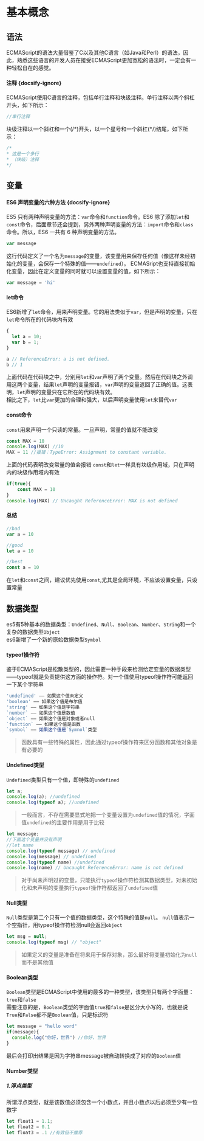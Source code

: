 # 基本概念

## 语法
ECMAScript的语法大量借鉴了C以及其他C语言（如Java和Perl）的语法，因此，熟悉这些语言的开发人员在接受ECMAScript更加宽松的语法时，一定会有一种轻松自在的感觉。
#### 注释 {docsify-ignore}
ECMAScript使用C语言的注释，包括单行注释和块级注释。单行注释以两个斜杠开头，如下所示：
```js
//单行注释
``` 
块级注释以一个斜杠和一个(/\*)开头，以一个星号和一个斜杠(\*/)结尾，如下所示：
```js
/*
* 这是一个多行
* （块级）注释
*/
```
## 变量
#### ES6 声明变量的六种方法 {docsify-ignore}
ES5 只有两种声明变量的方法：`var`命令和`function`命令。ES6 除了添加`let`和`const`命令，后面章节还会提到，另外两种声明变量的方法：`import`命令和`class`命令。所以，ES6 一共有 6 种声明变量的方法。
```js
var message
```
这行代码定义了一个名为`message`的变量，该变量用来保存任何值（像这样未经初始化的变量，会保存一个特殊的值——`undefined`）。
ECMASript也支持直接初始化变量，因此在定义变量的同时就可以设置变量的值，如下所示：
```js
var message = 'hi'
```
#### let命令
ES6新增了`let`命令，用来声明变量。它的用法类似于`var`，但是声明的变量，只在`let`命令所在的代码块内有效
```js
{
  let a = 10;
  var b = 1;
}

a // ReferenceError: a is not defined.
b // 1
```
上面代码在代码块之中，分别用`let`和`var`声明了两个变量。然后在代码块之外调用这两个变量，结果`let`声明的变量报错，`var`声明的变量返回了正确的值。这表明，`let`声明的变量只在它所在的代码块有效。  
相比之下，`let`比`var`更加的合理和强大，以后声明变量使用`let`来替代`var`

#### const命令
`const`用来声明一个只读的常量。一旦声明，常量的值就不能改变
```js
const MAX = 10
console.log(MAX) //10
MAX = 11 //报错：TypeError: Assignment to constant variable.
```
上面的代码表明改变常量的值会报错
`const`和`let`一样具有块级作用域，只在声明内的块级作用域内有效
```js
if(true){
    const MAX = 10
}
console.log(MAX) // Uncaught ReferenceError: MAX is not defined
```
#### 总结
```js
//bad
var a = 10

//good
let a = 10

//best
const a = 10
```
在`let`和`const`之间，建议优先使用`const`,尤其是全局环境，不应该设置变量，只设置常量
## 数据类型
es5有5种基本的数据类型：`Undefined`、`Null`、`Boolean`、`Number`、`String`和一个复杂的数据类型`Object`  
es6新增了一个新的原始数据类型`Symbol`
#### typeof操作符
鉴于ECMAScript是松散类型的，因此需要一种手段来检测给定变量的数据类型——typeof就是负责提供这方面的操作符。对一个值使用typeof操作符可能返回一下某个字符串
```js
'undefined' —— 如果这个值未定义
'boolean' —— 如果这个值是布尔值
'string' —— 如果这个值是字符串
`number` —— 如果这个值是数值
`object` —— 如果这个值是对象或者null
`function` —— 如果这个值是函数
`symbol` —— 如果这个值是`Symnol`类型
```
> 函数具有一些特殊的属性，因此通过typeof操作符来区分函数和其他对象是有必要的
#### Undefined类型
`Undefined`类型只有一个值，即特殊的`undefined`
```js
let a;
console.log(a); //undefined
console.log(typeof a); //undefined
```
>一般而言，不存在需要显式地把一个变量设置为`undefined`值的情况，字面值`undefined`的主要作用是用于比较  

```js
let message; 
//下面这个变量并没有声明 
//let name 
console.log(typeof message) // undefined
console.log(message) // undefined
console.log(typeof name) //undefined
console.log(name) // Uncaught ReferenceError: name is not defined
```
>对于尚未声明过的变量，只能执行`typeof`操作符检测其数据类型，对未初始化和未声明的变量执行`typeof`操作符都返回了`undefined`值
#### Null类型
`Null`类型是第二个只有一个值的数据类型，这个特殊的值是`null`。
`null`值表示一个空指针，用typeof操作符检测null会返回`object`
```js
let msg = null;
console.log(typeof msg) // "object"
```
>如果定义的变量是准备在将来用于保存对象，那么最好将变量初始化为`null`而不是其他值
#### Boolean类型
`Boolean`类型是ECMAScript中使用的最多的一种类型，该类型只有两个字面量：`true`和`false`  
需要注意的是，`Boolean`类型的字面值`true`和`false`是区分大小写的，也就是说`True`和`False`都不是`Boolean`值，只是标识符
```js
let message = "hello word"
if(message){
  console.log("你好，世界") //你好，世界 
} 
```
最后会打印出结果是因为字符串message被自动转换成了对应的`Boolean`值 
####  Number类型
##### 1.浮点类型
所谓浮点类型，就是该数值必须包含一个小数点，并且小数点以后必须至少有一位数字
```js
let float1 = 1.1;
let float2 = 0.1
let float3 = .1 //有效但不推荐
```
















